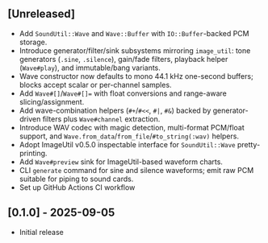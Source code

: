 ## [Unreleased]

- Add `SoundUtil::Wave` and `Wave::Buffer` with `IO::Buffer`-backed PCM storage.
- Introduce generator/filter/sink subsystems mirroring `image_util`: tone generators (`.sine`, `.silence`), gain/fade filters, playback helper (`Wave#play`), and immutable/bang variants.
- Wave constructor now defaults to mono 44.1 kHz one-second buffers; blocks accept scalar or per-channel samples.
- Add `Wave#[]`/`Wave#[]=` with float conversions and range-aware slicing/assignment.
- Add wave-combination helpers (`#+`/`#<<`, `#|`, `#&`) backed by generator-driven filters plus `Wave#channel` extraction.
- Introduce WAV codec with magic detection, multi-format PCM/float support, and `Wave.from_data`/`from_file`/`#to_string(:wav)` helpers.
- Adopt ImageUtil v0.5.0 inspectable interface for `SoundUtil::Wave` pretty-printing.
- Add `Wave#preview` sink for ImageUtil-based waveform charts.
- CLI `generate` command for sine and silence waveforms; emit raw PCM suitable for piping to sound cards.
- Set up GitHub Actions CI workflow

## [0.1.0] - 2025-09-05

- Initial release
